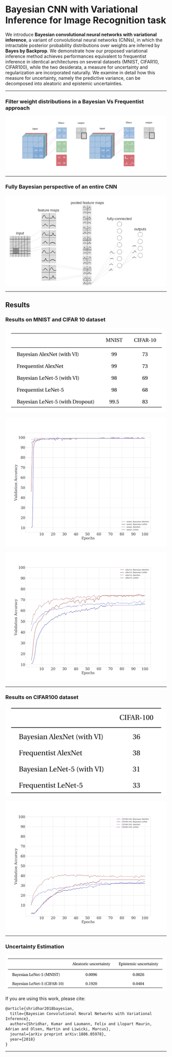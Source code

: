 # Bayesian CNN with Variational Inference for Image Recognition task

We introduce **Bayesian convolutional neural networks with variational inference**, a variant of convolutional neural networks (CNNs), in which the intractable posterior probability distributions over weights are inferred by **Bayes by Backprop**. We demonstrate how our proposed variational inference method achieves performances equivalent to frequentist inference in identical architectures on several datasets (MNIST, CIFAR10, CIFAR100), while the two desiderata, a measure for uncertainty and regularization are incorporated naturally. We examine in detail how this measure for uncertainty, namely the predictive variance, can be decomposed into aleatoric and epistemic uncertainties. 

---------------------------------------------------------------------------------------------------------


### Filter weight distributions in a Bayesian Vs Frequentist approach

![Distribution over weights in a CNN's filter.](figures/BayesCNNwithdist.png)

---------------------------------------------------------------------------------------------------------

### Fully Bayesian perspective of an entire CNN 

![Distributions must be over weights in convolutional layers and weights in fully-connected layers.](figures/CNNwithdist_git.png)

---------------------------------------------------------------------------------------------------------

## Results 

### Results on MNIST and CIFAR 10 dataset

![Table showing MNIST and CIFAR10 results](figures/CIFAR10MNISTTable.png)

![Result on MNIST dataset with AlexNet and LeNet](results/plots/results_mnist.png)

![Result on CIFAR10 dataset with AlexNet and LeNet](results/plots/results_cifar10.png)

---------------------------------------------------------------------------------------------------------


### Results on CIFAR100 dataset

![Table showing CIFAR100 results](figures/CIFAR100Table.png)

![Result on CIFAR100 dataset with AlexNet and LeNet](results/plots/results_cifar100.png)

--------------------------------------------------------------------------------------------------------

### Uncertainty Estimation

![Uncertainty Estimation on LeNet5](figures/Uncertainty.png)


If you are using this work, please cite:

```
@article{shridhar2018bayesian,
  title={Bayesian Convolutional Neural Networks with Variational Inference},
  author={Shridhar, Kumar and Laumann, Felix and Llopart Maurin, Adrian and Olsen, Martin and Liwicki, Marcus},
  journal={arXiv preprint arXiv:1806.05978},
  year={2018}
}
```

--------------------------------------------------------------------------------------------------------